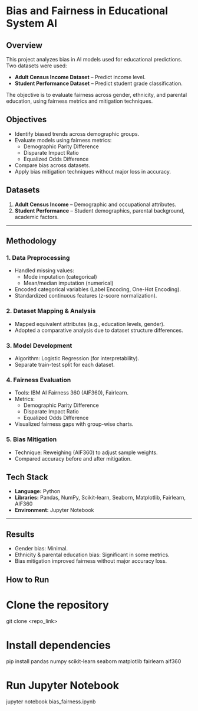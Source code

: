 # Bias and Fairness in Educational System AI

##  Overview
This project analyzes bias in AI models used for educational predictions.
Two datasets were used:
- **Adult Census Income Dataset** – Predict income level.
- **Student Performance Dataset** – Predict student grade classification.

The objective is to evaluate fairness across gender, ethnicity, and parental education,
using fairness metrics and mitigation techniques.



##  Objectives
- Identify biased trends across demographic groups.
- Evaluate models using fairness metrics:
  - Demographic Parity Difference
  - Disparate Impact Ratio
  - Equalized Odds Difference
- Compare bias across datasets.
- Apply bias mitigation techniques without major loss in accuracy.



##  Datasets
1. **Adult Census Income** – Demographic and occupational attributes.
2. **Student Performance** – Student demographics, parental background, academic factors.

---

##  Methodology

### 1. Data Preprocessing
- Handled missing values:
  - Mode imputation (categorical)
  - Mean/median imputation (numerical)
- Encoded categorical variables (Label Encoding, One-Hot Encoding).
- Standardized continuous features (z-score normalization).

### 2. Dataset Mapping & Analysis
- Mapped equivalent attributes (e.g., education levels, gender).
- Adopted a comparative analysis due to dataset structure differences.

### 3. Model Development
- Algorithm: Logistic Regression (for interpretability).
- Separate train-test split for each dataset.

### 4. Fairness Evaluation
- Tools: IBM AI Fairness 360 (AIF360), Fairlearn.
- Metrics:
  - Demographic Parity Difference
  - Disparate Impact Ratio
  - Equalized Odds Difference
- Visualized fairness gaps with group-wise charts.

### 5. Bias Mitigation
- Technique: Reweighing (AIF360) to adjust sample weights.
- Compared accuracy before and after mitigation.



##  Tech Stack
- **Language:** Python
- **Libraries:** Pandas, NumPy, Scikit-learn, Seaborn, Matplotlib, Fairlearn, AIF360
- **Environment:** Jupyter Notebook

---

##  Results
- Gender bias: Minimal.
- Ethnicity & parental education bias: Significant in some metrics.
- Bias mitigation improved fairness without major accuracy loss.



## How to Run

# Clone the repository
git clone <repo_link>

# Install dependencies
pip install pandas numpy scikit-learn seaborn matplotlib fairlearn aif360

# Run Jupyter Notebook
jupyter notebook bias_fairness.ipynb
